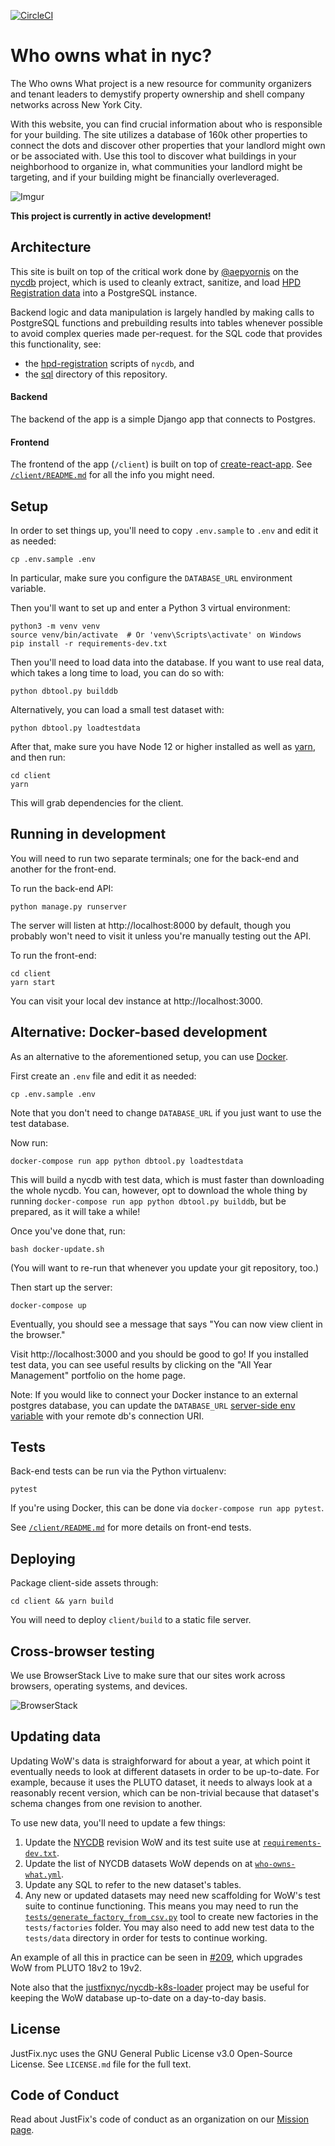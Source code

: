 [![CircleCI](https://circleci.com/gh/JustFixNYC/who-owns-what.svg?style=svg)](https://circleci.com/gh/JustFixNYC/who-owns-what)

# Who owns what in nyc?

The Who owns What project is a new resource for community organizers and tenant leaders to demystify property ownership and shell company networks across New York City.

With this website, you can find crucial information about who is responsible for your building. The site utilizes a database of 160k other properties to connect the dots and discover other properties that your landlord might own or be associated with. Use this tool to discover what buildings in your neighborhood to organize in, what communities your landlord might be targeting, and if your building might be financially overleveraged.

![Imgur](http://i.imgur.com/cYw4gyU.jpg)

**This project is currently in active development!**

## Architecture

This site is built on top of the critical work done by [@aepyornis](https://github.com/aepyornis) on the [nycdb](https://github.com/nycdb/nycdb) project, which is used to cleanly extract, sanitize, and load [HPD Registration data](http://www1.nyc.gov/site/hpd/about/open-data.page) into a PostgreSQL instance.

Backend logic and data manipulation is largely handled by making calls to PostgreSQL functions and prebuilding results into tables whenever possible to avoid complex queries made per-request. for the SQL code that provides this functionality, see:

- the [hpd-registration](https://github.com/nycdb/nycdb/tree/master/src/nycdb/sql/hpd_registrations) scripts of `nycdb`, and
- the [sql](./sql) directory of this repository.

#### Backend

The backend of the app is a simple Django app that connects to Postgres.

#### Frontend

The frontend of the app (`/client`) is built on top of [create-react-app](https://github.com/facebookincubator/create-react-app). See [`/client/README.md`](client/README.md) for all the info you might need.

## Setup

In order to set things up, you'll need to copy `.env.sample` to `.env` and
edit it as needed:

```
cp .env.sample .env
```

In particular, make sure you configure the `DATABASE_URL` environment variable.

Then you'll want to set up and enter a Python 3 virtual environment:

```
python3 -m venv venv
source venv/bin/activate  # Or 'venv\Scripts\activate' on Windows
pip install -r requirements-dev.txt
```

Then you'll need to load data into the database. If you want to use
real data, which takes a long time to load, you can do so with:

```
python dbtool.py builddb
```

Alternatively, you can load a small test dataset with:

```
python dbtool.py loadtestdata
```

After that, make sure you have Node 12 or higher installed as well as [yarn](https://yarnpkg.com/en/), and then run:

```
cd client
yarn
```

This will grab dependencies for the client.

## Running in development

You will need to run two separate terminals; one for the back-end and another for the front-end.

To run the back-end API:

```
python manage.py runserver
```

The server will listen at http://localhost:8000 by default, though you probably
won't need to visit it unless you're manually testing out the API.

To run the front-end:

```
cd client
yarn start
```

You can visit your local dev instance at http://localhost:3000.

## Alternative: Docker-based development

As an alternative to the aforementioned setup, you can use
[Docker](https://www.docker.com/get-started).

First create an `.env` file and edit it as needed:

```
cp .env.sample .env
```

Note that you don't need to change `DATABASE_URL` if you
just want to use the test database.

Now run:

```
docker-compose run app python dbtool.py loadtestdata
```

This will build a nycdb with test data, which is must faster
than downloading the whole nycdb. You can, however, opt to
download the whole thing by running
`docker-compose run app python dbtool.py builddb`, but be
prepared, as it will take a while!

Once you've done that, run:

```
bash docker-update.sh
```

(You will want to re-run that whenever you update your git repository, too.)

Then start up the server:

```
docker-compose up
```

Eventually, you should see a message that says "You can now view client in the browser."

Visit http://localhost:3000 and you should be good to go! If
you installed test data, you can see useful results by
clicking on the "All Year Management" portfolio on the
home page.

Note: If you would like to connect your Docker instance to an external postgres database, you
can update the `DATABASE_URL` [server-side env variable](https://github.com/JustFixNYC/who-owns-what/blob/master/.env.sample) with your remote db's connection URI.

## Tests

Back-end tests can be run via the Python virtualenv:

```
pytest
```

If you're using Docker, this can be done via `docker-compose run app pytest`.

See [`/client/README.md`](client/README.md) for more details on front-end
tests.

## Deploying

Package client-side assets through:

```
cd client && yarn build
```

You will need to deploy `client/build` to a static file server.

## Cross-browser testing

We use BrowserStack Live to make sure that our sites work across browsers, operating systems, and devices.

![BrowserStack](https://www.browserstack.com/images/layout/browserstack-logo-600x315.png)

## Updating data

Updating WoW's data is straighforward for about a year, at which point it eventually needs to look at
different datasets in order to be up-to-date. For example, because it uses the PLUTO dataset, it needs
to always look at a reasonably recent version, which can be non-trivial because that dataset's schema
changes from one revision to another.

To use new data, you'll need to update a few things:

1. Update the [NYCDB][] revision WoW and its test suite use
   at [`requirements-dev.txt`][].
2. Update the list of NYCDB datasets WoW depends on at
   [`who-owns-what.yml`][].
3. Update any SQL to refer to the new dataset's tables.
4. Any new or updated datasets may need new scaffolding
   for WoW's test suite to continue functioning. This
   means you may need to run the
   [`tests/generate_factory_from_csv.py`][] tool to
   create new factories in the `tests/factories`
   folder. You may also need to add new test data to
   the `tests/data` directory in order for tests to
   continue working.

An example of all this in practice can be seen in [#209][],
which upgrades WoW from PLUTO 18v2 to 19v2.

Note also that the
[justfixnyc/nycdb-k8s-loader](https://github.com/justfixnyc/nycdb-k8s-loader)
project may be useful for keeping the WoW database up-to-date on a day-to-day
basis.

[nycdb]: https://github.com/nycdb/nycdb
[`requirements-dev.txt`]: requirements-dev.txt
[`who-owns-what.yml`]: who-owns-what.yml
[`tests/generate_factory_from_csv.py`]: tests/generate_factory_from_csv.py
[#209]: https://github.com/JustFixNYC/who-owns-what/pull/209

## License

JustFix.nyc uses the GNU General Public License v3.0 Open-Source License. See `LICENSE.md` file for the full text.

## Code of Conduct

Read about JustFix's code of conduct as an organization on our [Mission page](https://www.justfix.nyc/our-mission/).
